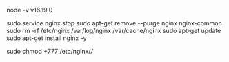 node -v
    v16.19.0



sudo service  nginx  stop
sudo apt-get remove --purge nginx nginx-common
sudo rm -rf /etc/nginx /var/log/nginx /var/cache/nginx
sudo apt-get update
sudo apt-get install nginx -y

sudo chmod +777 /etc/nginx/*/*